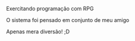 Exercitando programação com RPG

O sistema foi pensado em conjunto de meu amigo

Apenas mera diversão! ;D
